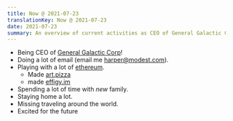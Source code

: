 ```yaml
---
title: Now @ 2021-07-23
translationKey: Now @ 2021-07-23
date: 2021-07-23
summary: An overview of current activities as CEO of General Galactic Corp, exploring Ethereum projects, family time, and thoughts during the pandemic era.
---
```


- Being CEO of [General Galactic Corp](https://galactic.io)!
- Doing a lot of email (email me [harper@modest.com](mailto:harper@modest.com)).
- Playing with a lot of [ethereum](https://art.pizza/harper.eth).
    - Made [art.pizza](https://art.pizza/harper.eth)
    - made [effigy.im](https://effigy.im)
- Spending a lot of time with _new_ family.
- Staying home a lot.
- Missing traveling around the world.
- Excited for the future
